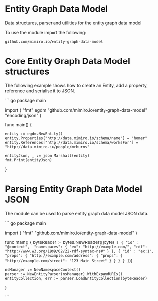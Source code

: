
# Entity Graph Data Model

Data structures, parser and utilities for the entity graph data model

To use the module import the following:

`github.com/mimiro.io/entity-graph-data-model`

# Core Entity Graph Data Model structures

The following example shows how to create an Entity, add a property, reference and serialise it to JSON. 

´´´ go
package main

import ( 
    "fmt"
    egdm "github.com/mimiro.io/entity-graph-data-model"
    "encoding/json"
)

func main() {

    entity := egdm.NewEntity()
    entity.Properties["http://data.mimiro.io/schema/name"] = "homer"
    entity.References["http://data.mimiro.io/schema/worksFor"] = "http://data.mimiro.io/people/mrburns"

    entityJson, _ := json.Marshall(entity)
    fmt.Print(entityJson)
}

# Parsing Entity Graph Data Model JSON

The module can be used to parse entity graph data model JSON data. 

´´´ go
package main

import ( 
    "fmt"
    "github.com/mimiro.io/entity-graph-data-model"
)

func main() {
    byteReader := bytes.NewReader([]byte(`
		[
			{
				"id" : "@context", 
				"namespaces": {
					"ex": "http://example.com/",
					"rdf": "http://www.w3.org/1999/02/22-rdf-syntax-ns#"
				}
			},
			{
				"id" : "ex:1",
				"props": {
					"http://example.com/address": {
						"props": {
							"http://example.com/street": "123 Main Street"
						}
					}
				}
			}
		]`))

	nsManager := NewNamespaceContext()
	parser := NewEntityParser(nsManager).WithExpandURIs()
	entityCollection, err := parser.LoadEntityCollection(byteReader)
}

´´´